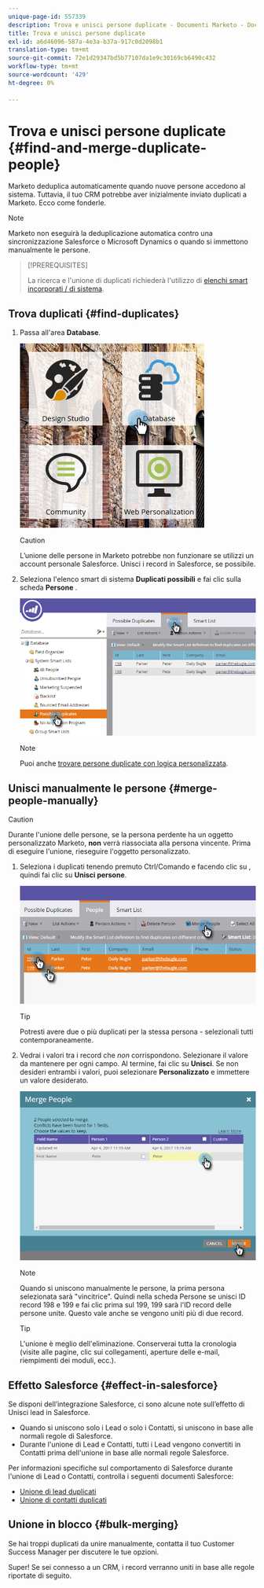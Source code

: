 ```yaml
---
unique-page-id: 557339
description: Trova e unisci persone duplicate - Documenti Marketo - Documentazione del prodotto
title: Trova e unisci persone duplicate
exl-id: a6d46096-587a-4e3a-b37a-917c0d2098b1
translation-type: tm+mt
source-git-commit: 72e1d29347bd5b77107da1e9c30169cb6490c432
workflow-type: tm+mt
source-wordcount: '429'
ht-degree: 0%

---
```


# Trova e unisci persone duplicate {#find-and-merge-duplicate-people}

Marketo deduplica automaticamente quando nuove persone accedono al sistema. Tuttavia, il tuo CRM potrebbe aver inizialmente inviato duplicati a Marketo. Ecco come fonderle.

>[!NOTE]
>
>Marketo non eseguirà la deduplicazione automatica contro una sincronizzazione Salesforce o Microsoft Dynamics o quando si immettono manualmente le persone.

>[!PREREQUISITES]
>
>La ricerca e l&#39;unione di duplicati richiederà l&#39;utilizzo di [elenchi smart incorporati / di sistema](/help/marketo/product-docs/core-marketo-concepts/smart-lists-and-static-lists/using-smart-lists/use-built-in-system-smart-lists.md).

## Trova duplicati {#find-duplicates}

1. Passa all&#39;area **Database**.

   ![](assets/db.png)

   >[!CAUTION]
   >
   >L’unione delle persone in Marketo potrebbe non funzionare se utilizzi un account personale Salesforce. Unisci i record in Salesforce, se possibile.

1. Seleziona l&#39;elenco smart di sistema **Duplicati possibili** e fai clic sulla scheda **Persone** .

   ![](assets/two.png)

   >[!NOTE]
   >
   >Puoi anche [trovare persone duplicate con logica personalizzata](/help/marketo/product-docs/core-marketo-concepts/smart-lists-and-static-lists/managing-people-in-smart-lists/find-duplicate-people-with-custom-logic.md).

## Unisci manualmente le persone {#merge-people-manually}

>[!CAUTION]
>
>Durante l&#39;unione delle persone, se la persona perdente ha un oggetto personalizzato Marketo, **non** verrà riassociata alla persona vincente. Prima di eseguire l&#39;unione, rieseguire l&#39;oggetto personalizzato.

1. Seleziona i duplicati tenendo premuto Ctrl/Comando e facendo clic su , quindi fai clic su **Unisci persone**.

   ![](assets/three.png)

   >[!TIP]
   >
   >Potresti avere due o più duplicati per la stessa persona - selezionali tutti contemporaneamente.

1. Vedrai i valori tra i record che _non_ corrispondono. Selezionare il valore da mantenere per ogni campo. Al termine, fai clic su **Unisci**. Se non desideri entrambi i valori, puoi selezionare **Personalizzato** e immettere un valore desiderato.

   ![](assets/four.png)

   >[!NOTE]
   >
   >Quando si uniscono manualmente le persone, la prima persona selezionata sarà &quot;vincitrice&quot;. Quindi nella scheda Persone se unisci ID record 198 e 199 e fai clic prima sul 199, 199 sarà l&#39;ID record delle persone unite. Questo vale anche se vengono uniti più di due record.

   >[!TIP]
   >
   >L&#39;unione è meglio dell&#39;eliminazione. Conserverai tutta la cronologia (visite alle pagine, clic sui collegamenti, aperture delle e-mail, riempimenti dei moduli, ecc.).

## Effetto Salesforce {#effect-in-salesforce}

Se disponi dell’integrazione Salesforce, ci sono alcune note sull’effetto di Unisci lead in Salesforce.

* Quando si uniscono solo i Lead o solo i Contatti, si uniscono in base alle normali regole di Salesforce.
* Durante l&#39;unione di Lead e Contatti, tutti i Lead vengono convertiti in Contatti prima dell&#39;unione in base alle normali regole Salesforce.

Per informazioni specifiche sul comportamento di Salesforce durante l&#39;unione di Lead o Contatti, controlla i seguenti documenti Salesforce:

* [Unione di lead duplicati](https://help.salesforce.com/HTViewHelpDoc?id=leads_merge.htm&amp;language=en_US)
* [Unione di contatti duplicati](https://help.salesforce.com/HTViewHelpDoc?id=contacts_merge.htm&amp;language=en_US)

## Unione in blocco {#bulk-merging}

Se hai troppi duplicati da unire manualmente, contatta il tuo Customer Success Manager per discutere le tue opzioni.

Super! Se sei connesso a un CRM, i record verranno uniti in base alle regole riportate di seguito.
